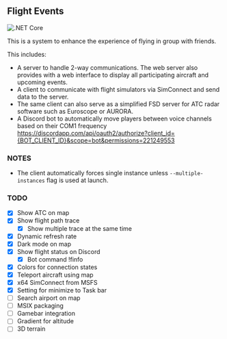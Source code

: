 ## Flight Events

![.NET Core](https://github.com/nguyenquyhy/Flight-Events/workflows/.NET%20Core/badge.svg)

This is a system to enhance the experience of flying in group with friends.

This includes:
- A server to handle 2-way communications. The web server also provides with a web interface to display all participating aircraft and upcoming events.
- A client to communicate with flight simulators via SimConnect and send data to the server.
- The same client can also serve as a simplified FSD server for ATC radar software such as Euroscope or AURORA.
- A Discord bot to automatically move players between voice channels based on their COM1 frequency
https://discordapp.com/api/oauth2/authorize?client_id={BOT_CLIENT_ID}&scope=bot&permissions=221249553

### NOTES

- The client automatically forces single instance unless `--multiple-instances` flag is used at launch.

### TODO

- [X] Show ATC on map
- [X] Show flight path trace
  - [X] Show multiple trace at the same time
- [X] Dynamic refresh rate
- [X] Dark mode on map
- [X] Show flight status on Discord
  - [X] Bot command !finfo
- [X] Colors for connection states
- [X] Teleport aircraft using map
- [X] x64 SimConnect from MSFS
- [X] Setting for minimize to Task bar
- [ ] Search airport on map
- [ ] MSIX packaging
- [ ] Gamebar integration
- [ ] Gradient for altitude
- [ ] 3D terrain